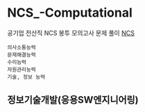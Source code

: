 # NCS_-Computational
공기업 전산직 NCS 봉투 모의고사 문제 풀이
[NCS](https://ncs.go.kr/index.do)
```
의사소통능력
문제해결능력
수리능력 
자원관리능력
기술, 정보 능력
```

## 정보기술개발(응용SW엔지니어링)
